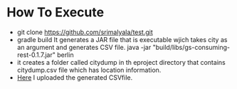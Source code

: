 # How To Execute
* git clone https://github.com/srimalyala/test.git
* gradle build
  It generates a JAR file that is executable wjich takes city as an argument and generates CSV file.
  java -jar "build/libs/gs-consuming-rest-0.1.7.jar" berlin
* it creates a folder called citydump in th eproject directory that contains citydump.csv file which has location    information.
* [Here](https://docs.google.com/spreadsheets/d/1tAZ__eUBCZGX6S37v_ivytfHmLorMG6Ko1ZTwoX5KD0/edit#gid=1800697113) I uploaded the generated CSVfile.
   

